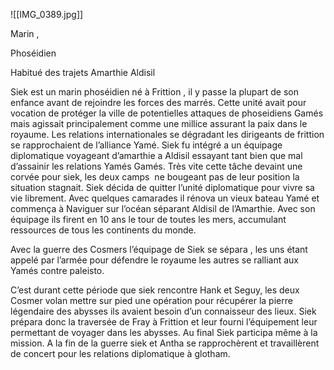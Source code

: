![[IMG_0389.jpg]]

Marin ,

Phoséidien

Habitué des trajets Amarthie Aldisil

  

Siek est un marin phoséidien né à Frittion , il y passe la plupart de son enfance avant de rejoindre les forces des marrés. Cette unité avait pour vocation de protéger la ville de potentielles attaques de phoseidiens Gamés mais agissait principalement comme une millice assurant la paix dans le royaume. Les relations internationales se dégradant les dirigeants de frittion se rapprochaient de l’alliance Yamé. Siek fu intégré a un équipage diplomatique voyageant d’amarthie a Aldisil essayant tant bien que mal d’assainir les relations Yamés Gamés. Très vite cette tâche devaint une corvée pour siek, les deux camps  ne bougeant pas de leur position la situation stagnait. Siek décida de quitter l’unité diplomatique pour vivre sa vie librement. Avec quelques camarades il rénova un vieux bateau Yamé et commença à Naviguer sur l’océan séparant Aldisil de l’Amarthie. Avec son équipage ils firent en 10 ans le tour de toutes les mers, accumulant ressources de tous les continents du monde.

Avec la guerre des Cosmers l’équipage de Siek se sépara , les uns étant appelé par l’armée pour défendre le royaume les autres se ralliant aux Yamés contre paleisto.

C’est durant cette période que siek rencontre Hank et Seguy, les deux Cosmer volan mettre sur pied une opération pour récupérer la pierre légendaire des abysses ils avaient besoin d’un connaisseur des lieux. Siek prépara donc la traversée de Fray à Frittion et leur fourni l’équipement leur permettant de voyager dans les abysses. Au final Siek participa même à la mission. A la fin de la guerre siek et Antha se rapprochèrent et travaillèrent de concert pour les relations diplomatique à glotham.